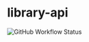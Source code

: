 # library-api
![GitHub Workflow Status](https://img.shields.io/github/workflow/status/GustavoSC1/library-api/maven)
